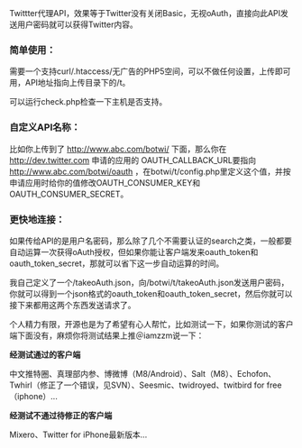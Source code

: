 Twittter代理API，效果等于Twitter没有关闭Basic，无视oAuth，直接向此API发送用户密码就可以获得Twitter内容。

### 简单使用： ###
需要一个支持curl/.htaccess/无广告的PHP5空间，可以不做任何设置，上传即可用，API地址指向上传目录下的/t。

可以运行check.php检查一下主机是否支持。

### 自定义API名称： ###
比如你上传到了 http://www.abc.com/botwi/ 下面，那么你在 http://dev.twitter.com 申请的应用的 OAUTH\_CALLBACK\_URL要指向 http://www.abc.com/botwi/oauth ，在botwi/t/config.php里定义这个值，并按申请应用时给你的值修改OAUTH\_CONSUMER\_KEY和OAUTH\_CONSUMER\_SECRET。

### 更快地连接： ###
如果传给API的是用户名密码，那么除了几个不需要认证的search之类，一般都要自动运算一次获得oAuth授权，但如果你能让客户端发来oauth\_token和oauth\_token\_secret，那就可以省下这一步自动运算的时间。

我自己定义了一个/takeoAuth.json，向/botwi/t/takeoAuth.json发送用户密码，你就可以得到一个json格式的oauth\_token和oauth\_token\_secret，然后你就可以接下来都用这两个东西发送请求了。

个人精力有限，开源也是为了希望有心人帮忙，比如测试一下，如果你测试的客户端下面没有，麻烦你将测试结果上推＠iamzzm说一下：

**经测试通过的客户端**

中文推特圈、真理部内参、博微博（M8/Android）、Salt（M8）、Echofon、Twhirl（修正了一个错误，见SVN）、Seesmic、twidroyed、twitbird for free（iphone）...

**经测试不通过待修正的客户端**

Mixero、Twitter for iPhone最新版本...